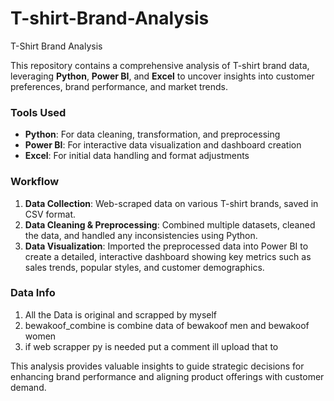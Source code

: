 # T-shirt-Brand-Analysis

T-Shirt Brand Analysis

This repository contains a comprehensive analysis of T-shirt brand data, leveraging **Python**, **Power BI**, and **Excel** to uncover insights into customer preferences, brand performance, and market trends.

### Tools Used
- **Python**: For data cleaning, transformation, and preprocessing
- **Power BI**: For interactive data visualization and dashboard creation
- **Excel**: For initial data handling and format adjustments

### Workflow
1. **Data Collection**: Web-scraped data on various T-shirt brands, saved in CSV format.
2. **Data Cleaning & Preprocessing**: Combined multiple datasets, cleaned the data, and handled any inconsistencies using Python.
3. **Data Visualization**: Imported the preprocessed data into Power BI to create a detailed, interactive dashboard showing key metrics such as sales trends, popular styles, and customer demographics.

### Data Info
1. All the Data is original and scrapped by myself
2. bewakoof_combine is combine data of bewakoof men and bewakoof women
3. if web scrapper py is needed put a comment ill upload that to 

This analysis provides valuable insights to guide strategic decisions for enhancing brand performance and aligning product offerings with customer demand.


